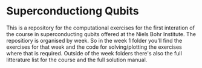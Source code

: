 # Superconductiong Qubits

This is a repository for the computational exercises for the first interation of the course in superconducting qubits offered at the Niels Bohr Institute. The repositiory is organised by week. So in the week 1 folder you'll find the exercises for that week and the code for solving/plotting the exercises where that is required. Outside of the week folders there's also the full litterature list for the course and the full solution manual.
